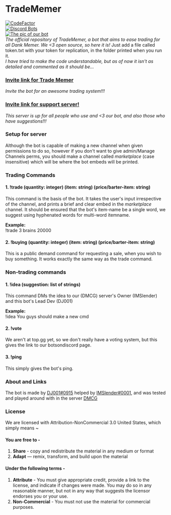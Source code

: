 # TradeMemer
[![CodeFactor](https://www.codefactor.io/repository/github/djthegr8/tradememer/badge/master?s=b83a252f164eaf3bf8b3c1187799908e7a2072e0)](https://www.codefactor.io/repository/github/djthegr8/tradememer/overview/master)     
[![Discord Bots](https://top.gg/api/widget/722732239376613406.svg)](https://top.gg/bot/722732239376613406)            
[![The pic of our bot](https://github.com/djthegr8/TradeMemer/raw/master/TradeMemer/avatar.JPG)](https://bots.ondiscord.xyz/bots/722732239376613406)      
*The official repository of TradeMemer, a bot that aims to ease trading for all Dank Memer. We <3 open source, so here it is!*
Just add a file called token.txt with your token for replication, in the folder printed when you run it.    
*I have tried to make the code understandable, but as of now it isn't as detailed and commented as it should be...*   
### [Invite link for Trade Memer](https://bots.ondiscord.xyz/bots/722732239376613406)     
*Invite the bot for an awesome trading system!!!*     
### [Invite link for support server!](https://discord.gg/XSkKyZ9)       
*This server is up for all people who use and <3 our bot, and also those who have suggestions!!!*
### Setup for server     
Although the bot is capable of making a new channel when given permissions to do so, however if you don't want to give admin/Manage Channels perms, you should make a channel called *marketplace* (case insensitive) which will be where the bot embeds will be printed.   
### Trading Commands     
#### 1. !trade (quantity: integer) (item: string) (price/barter-item: string)
This command is the basis of the bot. It takes the user's input irrespective of the channel, and prints a brief and clear embed in the *marketplace* channel. It should be ensured that the bot's item-name be a single word, we suggest using hyphenated words for multi-word itemname.      
     
**Example:**     
!trade 3 brains 20000     

#### 2. !buying (quantity: integer) (item: string) (price/barter-item: string)      
This is a public demand command for requesting a sale, when you wish to buy something. It works exactly the same way as the trade command.

### Non-trading commands
#### 1. !idea (suggestion: list of strings)
This command DMs the idea to our (DMCG) server's Owner (IMSlender) and this bot's Lead Dev (DJ001) 
        
**Example:**     
!idea You guys should make a new cmd      
#### 2. !vote
We aren't at top.gg yet, so we don't really have a voting system, but this gives the link to our botsondiscord page.    
#### 3. !ping
This simply gives the bot's ping.      
### About and Links     
The bot is made by [DJ001#0915](https://github.com/djthegr8) helped by [IMSlender#0001](https://github.com/deathskull728), and was tested and played around with in the server [DMCG](https://discord.me/dmcg)       

### License
We are licensed with Attribution-NonCommercial 3.0 United States, which simply means ~    
#### You are free to -      
1. **Share** - copy and redistribute the material in any medium or format     
2. **Adapt** — remix, transform, and build upon the material     
#### Under the following terms -
1. **Attribute** - You must give appropriate credit, provide a link to the license, and indicate if changes were made. You may do so in any reasonable manner, but not in any way that suggests the licensor endorses you or your use.    
2. **Non-Commercial** - You must not use the material for commercial purposes.   


